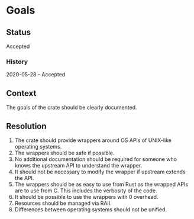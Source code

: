 # Goals

## Status

Accepted

### History

2020-05-28 - Accepted

## Context

The goals of the crate should be clearly documented.

## Resolution

1. The crate should provide wrappers around OS APIs of UNIX-like operating
   systems.
2. The wrappers should be safe if possible.
3. No additional documentation should be required for someone who knows the
   upstream API to understand the wrapper.
4. It should not be necessary to modify the wrapper if upstream extends the API.
5. The wrappers should be as easy to use from Rust as the wrapped APIs are to
   use from C. This includes the verbosity of the code.
6. It should be possible to use the wrappers with 0 overhead.
7. Resources should be managed via RAII.
8. Differences between operating systems should not be unified.
